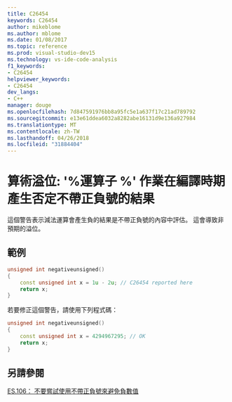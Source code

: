 ```yaml
---
title: C26454
keywords: C26454
author: mikeblome
ms.author: mblome
ms.date: 01/08/2017
ms.topic: reference
ms.prod: visual-studio-dev15
ms.technology: vs-ide-code-analysis
f1_keywords:
- C26454
helpviewer_keywords:
- C26454
dev_langs:
- C++
manager: douge
ms.openlocfilehash: 7d847591976bb8a95fc5e1a637f17c21ad789792
ms.sourcegitcommit: e13e61ddea6032a8282abe16131d9e136a927984
ms.translationtype: MT
ms.contentlocale: zh-TW
ms.lasthandoff: 04/26/2018
ms.locfileid: "31884404"
---
```

# <a name="arithmetic-overflow-operator-operation-produces-a-negative-unsigned-result-at-compile-time"></a>算術溢位: '%運算子 %' 作業在編譯時期產生否定不帶正負號的結果

  這個警告表示減法運算會產生負的結果是不帶正負號的內容中評估。 這會導致非預期的溢位。

## <a name="example"></a>範例

```cpp
unsigned int negativeunsigned()
{
    const unsigned int x = 1u - 2u; // C26454 reported here
    return x;
}
```
 若要修正這個警告，請使用下列程式碼：

```cpp
unsigned int negativeunsigned()
{
    const unsigned int x = 4294967295; // OK
    return x;
}
```

## <a name="see-also"></a>另請參閱
[ES.106： 不要嘗試使用不帶正負號來避免負數值](https://github.com/isocpp/CppCoreGuidelines/blob/master/CppCoreGuidelines.md#Res-nonnegative)